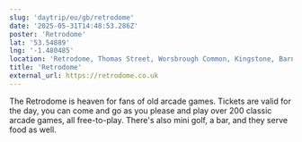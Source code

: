 ```yaml
---
slug: 'daytrip/eu/gb/retrodome'
date: '2025-05-31T14:48:53.286Z'
poster: 'Retrodome'
lat: '53.54889'
lng: '-1.480485'
location: 'Retrodome, Thomas Street, Worsbrough Common, Kingstone, Barnsley, South Yorkshire, S70 1LH, United Kingdom'
title: 'Retrodome'
external_url: https://retrodome.co.uk
---
```

The Retrodome is heaven for fans of old arcade games. Tickets are valid for the day, you can come and go as you please and play over 200 classic arcade games, all free-to-play. There's also mini golf, a bar, and they serve food as well.